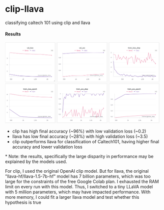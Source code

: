 # clip-llava
classifying caltech 101 using clip and llava

#### Results
![img.png](img.png)
- clip has high final accuracy (~96%) with low validation loss (~0.2)
- llava has low final accuracy (~28%) with high validation loss (~3.5)
- clip outperforms llava for classification of Caltech101, having higher final accuracy and lower validation loss

\* Note: the results, specifically the large disparity in performance may be explained by the models used. 

For clip, I used the original OpenAI clip model. But for llava, the original "llava-hf/llava-1.5-7b-hf" model has 7 billion parameters, which was too large for the constraints of the free Google Colab plan. I exhausted the RAM limit on every run with this model. Thus, I switched to a tiny LLaVA model with 5 million parameters, which may have impacted performance.
With more memory, I could fit a larger llava model and test whether this hypothesis is true